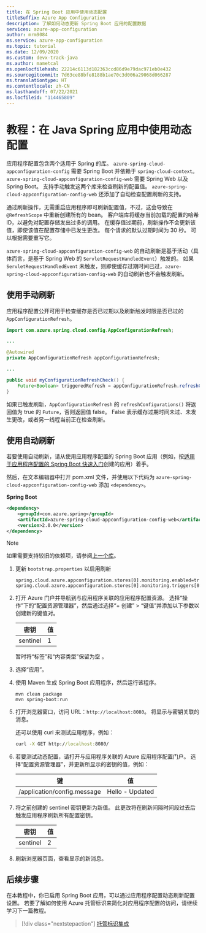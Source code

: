```yaml
---
title: 在 Spring Boot 应用中使用动态配置
titleSuffix: Azure App Configuration
description: 了解如何动态更新 Spring Boot 应用的配置数据
services: azure-app-configuration
author: mrm9084
ms.service: azure-app-configuration
ms.topic: tutorial
ms.date: 12/09/2020
ms.custom: devx-track-java
ms.author: mametcal
ms.openlocfilehash: 22214c6113d182363ccd86d9e79dac971eb0e432
ms.sourcegitcommit: 7d63ce88bfe8188b1ae70c3d006a29068d066287
ms.translationtype: HT
ms.contentlocale: zh-CN
ms.lasthandoff: 07/22/2021
ms.locfileid: "114465809"
---
```

# <a name="tutorial-use-dynamic-configuration-in-a-java-spring-app"></a>教程：在 Java Spring 应用中使用动态配置

应用程序配置包含两个适用于 Spring 的库。 `azure-spring-cloud-appconfiguration-config` 需要 Spring Boot 并依赖于 `spring-cloud-context`。 `azure-spring-cloud-appconfiguration-config-web` 需要 Spring Web 以及 Spring Boot。 支持手动触发这两个库来检查刷新的配置值。 `azure-spring-cloud-appconfiguration-config-web` 还添加了自动检查配置刷新的支持。

通过刷新操作，无需重启应用程序即可刷新配置值，不过，这会导致在 `@RefreshScope` 中重新创建所有的 bean。 客户端库将缓存当前加载的配置的哈希 ID，以避免对配置存储发出过多的调用。 在缓存值过期前，刷新操作不会更新该值，即使该值在配置存储中已发生更改。 每个请求的默认过期时间为 30 秒。 可以根据需要重写它。

`azure-spring-cloud-appconfiguration-config-web` 的自动刷新是基于活动（具体而言，是基于 Spring Web 的 `ServletRequestHandledEvent`）触发的。 如果 `ServletRequestHandledEvent` 未触发，则即使缓存过期时间已过，`azure-spring-cloud-appconfiguration-config-web` 的自动刷新也不会触发刷新。

## <a name="use-manual-refresh"></a>使用手动刷新

应用程序配置公开可用于检查缓存是否已过期以及刷新触发时限是否已过的 `AppConfigurationRefresh`。

```java
import com.azure.spring.cloud.config.AppConfigurationRefresh;

...

@Autowired
private AppConfigurationRefresh appConfigurationRefresh;

...

public void myConfigurationRefreshCheck() {
    Future<Boolean> triggeredRefresh = appConfigurationRefresh.refreshConfigurations();
}
```

如果已触发刷新，`AppConfigurationRefresh` 的 `refreshConfigurations()` 将返回值为 true 的 `Future`，否则返回值 false。 False 表示缓存过期时间未过、未发生更改，或者另一线程当前正在检查刷新。

## <a name="use-automated-refresh"></a>使用自动刷新

若要使用自动刷新，请从使用应用程序配置的 Spring Boot 应用（例如，按[适用于应用程序配置的 Spring Boot 快速入门](quickstart-java-spring-app.md)创建的应用）着手。

然后，在文本编辑器中打开 pom.xml 文件，并使用以下代码为 `azure-spring-cloud-appconfiguration-config-web` 添加 `<dependency>`。

**Spring Boot**

```xml
<dependency>
    <groupId>com.azure.spring</groupId>
    <artifactId>azure-spring-cloud-appconfiguration-config-web</artifactId>
    <version>2.0.0</version>
</dependency>
```

> [!NOTE]
> 如果需要支持较旧的依赖项，请参阅[上一个库](https://github.com/Azure/azure-sdk-for-java/blob/spring-cloud-starter-azure-appconfiguration-config_1.2.9/sdk/appconfiguration/spring-cloud-starter-azure-appconfiguration-config/README.md)。

1. 更新 `bootstrap.properties` 以启用刷新

    ```properties
    spring.cloud.azure.appconfiguration.stores[0].monitoring.enabled=true
    spring.cloud.azure.appconfiguration.stores[0].monitoring.triggers[0].key=sentinel
    ```

1. 打开 Azure 门户并导航到与应用程序关联的应用程序配置资源。 选择“操作”下的“配置资源管理器”，然后通过选择“+ 创建” > “键值”并添加以下参数以创建新的键值对。   

    | 密钥 | 值 |
    |---|---|
    | sentinel | 1 |

    暂时将“标签”和“内容类型”保留为空   。

1. 选择“应用”。

1. 使用 Maven 生成 Spring Boot 应用程序，然后运行该程序。

    ```shell
    mvn clean package
    mvn spring-boot:run
    ```

1. 打开浏览器窗口，访问 URL：`http://localhost:8080`。  将显示与密钥关联的消息。

    还可以使用 curl 来测试应用程序，例如：

    ```cmd
    curl -X GET http://localhost:8080/
    ```

1. 若要测试动态配置，请打开与应用程序关联的 Azure 应用程序配置门户。 选择“配置资源管理器”，并更新所显示的密钥的值，例如：

    | 键 | 值 |
    |---|---|
    | /application/config.message | Hello - Updated |

1. 将之前创建的 sentinel 密钥更新为新值。 此更改将在刷新间隔时间段过去后触发应用程序刷新所有配置密钥。

    | 密钥 | 值 |
    |---|---|
    | sentinel | 2 |

1. 刷新浏览器页面，查看显示的新消息。

## <a name="next-steps"></a>后续步骤

在本教程中，你已启用 Spring Boot 应用，可以通过应用程序配置动态刷新配置设置。 若要了解如何使用 Azure 托管标识来简化对应用程序配置的访问，请继续学习下一篇教程。

> [!div class="nextstepaction"]
> [托管标识集成](./howto-integrate-azure-managed-service-identity.md)
